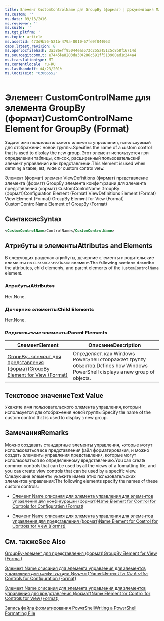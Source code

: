 ```yaml
---
title: Элемент CustomControlName для GroupBy (формат) | Документация Майкрософт
ms.custom: ''
ms.date: 09/13/2016
ms.reviewer: ''
ms.suite: ''
ms.tgt_pltfrm: ''
ms.topic: article
ms.assetid: 473d9b56-521b-479a-8010-67fe9f040063
caps.latest.revision: 8
ms.openlocfilehash: 3a386eff95044eae573c255a451c5c8b8f16714d
ms.sourcegitcommit: e7445ba8203da304286c591ff513900ad1c244a4
ms.translationtype: MT
ms.contentlocale: ru-RU
ms.lasthandoff: 04/23/2019
ms.locfileid: "62066552"
---
```

# <a name="customcontrolname-element-for-groupby-format"></a><span data-ttu-id="5898c-102">Элемент CustomControlName для элемента GroupBy (формат)</span><span class="sxs-lookup"><span data-stu-id="5898c-102">CustomControlName Element for GroupBy (Format)</span></span>

<span data-ttu-id="5898c-103">Задает имя пользовательского элемента управления, используемый для отображения новой группы.</span><span class="sxs-lookup"><span data-stu-id="5898c-103">Specifies the name of a custom control that is used to display the new group.</span></span> <span data-ttu-id="5898c-104">Этот элемент используется при определении таблицы, список, расширенный пользовательский элемент управления или представлении.</span><span class="sxs-lookup"><span data-stu-id="5898c-104">This element is used when defining a table, list, wide or custom control view.</span></span>

<span data-ttu-id="5898c-105">Элемент (формат) элемент ViewDefinitions (формат) представление элемента (формат) GroupBy элемента конфигурации для элемента представления (формат) CustomControlName GroupBy (формат)</span><span class="sxs-lookup"><span data-stu-id="5898c-105">Configuration Element (Format) ViewDefinitions Element (Format) View Element (Format) GroupBy Element for View (Format) CustomControlName Element of GroupBy (Format)</span></span>

## <a name="syntax"></a><span data-ttu-id="5898c-106">Синтаксис</span><span class="sxs-lookup"><span data-stu-id="5898c-106">Syntax</span></span>

```xml
<CustomControlName>ControlName</CustomControlName>
```

## <a name="attributes-and-elements"></a><span data-ttu-id="5898c-107">Атрибуты и элементы</span><span class="sxs-lookup"><span data-stu-id="5898c-107">Attributes and Elements</span></span>

<span data-ttu-id="5898c-108">В следующих разделах атрибуты, дочерние элементы и родительские элементы из `CustomControlName` элемент.</span><span class="sxs-lookup"><span data-stu-id="5898c-108">The following sections describe the attributes, child elements, and parent elements of the `CustomControlName` element.</span></span>

### <a name="attributes"></a><span data-ttu-id="5898c-109">Атрибуты</span><span class="sxs-lookup"><span data-stu-id="5898c-109">Attributes</span></span>

<span data-ttu-id="5898c-110">Нет.</span><span class="sxs-lookup"><span data-stu-id="5898c-110">None.</span></span>

### <a name="child-elements"></a><span data-ttu-id="5898c-111">Дочерние элементы</span><span class="sxs-lookup"><span data-stu-id="5898c-111">Child Elements</span></span>

<span data-ttu-id="5898c-112">Нет.</span><span class="sxs-lookup"><span data-stu-id="5898c-112">None.</span></span>

### <a name="parent-elements"></a><span data-ttu-id="5898c-113">Родительские элементы</span><span class="sxs-lookup"><span data-stu-id="5898c-113">Parent Elements</span></span>

|<span data-ttu-id="5898c-114">Элемент</span><span class="sxs-lookup"><span data-stu-id="5898c-114">Element</span></span>|<span data-ttu-id="5898c-115">Описание</span><span class="sxs-lookup"><span data-stu-id="5898c-115">Description</span></span>|
|-------------|-----------------|
|[<span data-ttu-id="5898c-116">GroupBy-элемент для представления (формат)</span><span class="sxs-lookup"><span data-stu-id="5898c-116">GroupBy Element for View (Format)</span></span>](./groupby-element-for-view-format.md)|<span data-ttu-id="5898c-117">Определяет, как Windows PowerShell отображает группу объектов.</span><span class="sxs-lookup"><span data-stu-id="5898c-117">Defines how Windows PowerShell displays a new group of objects.</span></span>|

## <a name="text-value"></a><span data-ttu-id="5898c-118">Текстовое значение</span><span class="sxs-lookup"><span data-stu-id="5898c-118">Text Value</span></span>

<span data-ttu-id="5898c-119">Укажите имя пользовательского элемента управления, который используется для отображения новой группы.</span><span class="sxs-lookup"><span data-stu-id="5898c-119">Specify the name of the custom control that is used to display a new group.</span></span>

## <a name="remarks"></a><span data-ttu-id="5898c-120">Замечания</span><span class="sxs-lookup"><span data-stu-id="5898c-120">Remarks</span></span>

<span data-ttu-id="5898c-121">Можно создавать стандартные элементы управления, которые могут использоваться все представления файл форматирования, и можно создать элементы управления представления, которые могут использоваться по определенному представлению.</span><span class="sxs-lookup"><span data-stu-id="5898c-121">You can create common controls that can be used by all the views of a formatting file, and you can create view controls that can be used by a specific view.</span></span> <span data-ttu-id="5898c-122">Следующие элементы укажите имена этих пользовательских элементов управления:</span><span class="sxs-lookup"><span data-stu-id="5898c-122">The following elements specify the names of these custom controls:</span></span>

- [<span data-ttu-id="5898c-123">Элемент Name описания для элемента управления для элементов управления для конфигурации (формат)</span><span class="sxs-lookup"><span data-stu-id="5898c-123">Name Element for Control for Controls for Configuration (Format)</span></span>](./name-element-for-control-for-controls-for-configuration-format.md)

- [<span data-ttu-id="5898c-124">Элемент Name описания для элемента управления для элементов управления для представления (формат)</span><span class="sxs-lookup"><span data-stu-id="5898c-124">Name Element for Control for Controls for View (Format)</span></span>](./name-element-for-control-for-controls-for-view-format.md)

## <a name="see-also"></a><span data-ttu-id="5898c-125">См. также</span><span class="sxs-lookup"><span data-stu-id="5898c-125">See Also</span></span>

[<span data-ttu-id="5898c-126">GroupBy-элемент для представления (формат)</span><span class="sxs-lookup"><span data-stu-id="5898c-126">GroupBy Element for View (Format)</span></span>](./groupby-element-for-view-format.md)

[<span data-ttu-id="5898c-127">Элемент Name описания для элемента управления для элементов управления для конфигурации (формат)</span><span class="sxs-lookup"><span data-stu-id="5898c-127">Name Element for Control for Controls for Configuration (Format)</span></span>](./name-element-for-control-for-controls-for-configuration-format.md)

[<span data-ttu-id="5898c-128">Элемент Name описания для элемента управления для элементов управления для представления (формат)</span><span class="sxs-lookup"><span data-stu-id="5898c-128">Name Element for Control for Controls for View (Format)</span></span>](./name-element-for-control-for-controls-for-view-format.md)

[<span data-ttu-id="5898c-129">Запись файла форматирования PowerShell</span><span class="sxs-lookup"><span data-stu-id="5898c-129">Writing a PowerShell Formatting File</span></span>](./writing-a-powershell-formatting-file.md)
